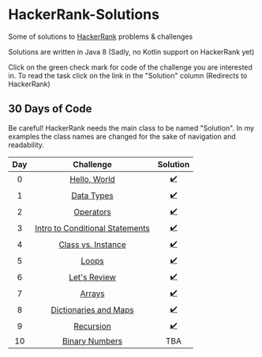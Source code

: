 # HackerRank-Solutions

Some of solutions to [HackerRank](https://www.hackerrank.com/) problems & challenges

Solutions are written in Java 8 (Sadly, no Kotlin support on HackerRank yet)

Click on the green check mark for code of the challenge you are interested in. To read the task click on the link in the "Solution" column (Redirects to HackerRank)

## 30 Days of Code

Be careful! HackerRank needs the main class to be named "Solution". In my examples the class names are changed for the sake of navigation and readability.

| Day |                                       Challenge                                                   |                                                           Solution                                                                    |
|:---:|:-------------------------------------------------------------------------------------------------:|:------:|
|  0  |[Hello, World](https://www.hackerrank.com/challenges/30-hello-world)                               |[:heavy_check_mark:](https://github.com/LittleJellycat/HackerRank-Solutions/blob/master/src/CodingChallenge/HelloWorld.java)           |
|  1  |[Data Types](https://www.hackerrank.com/challenges/30-data-types)                                  |[:heavy_check_mark:](https://github.com/LittleJellycat/HackerRank-Solutions/blob/master/src/CodingChallenge/DataTypes.java)            |
|  2  |[Operators](https://www.hackerrank.com/challenges/30-operators)                                    |[:heavy_check_mark:](https://github.com/LittleJellycat/HackerRank-Solutions/blob/master/src/CodingChallenge/Operators.java)            |
|  3  |[Intro to Conditional Statements](https://www.hackerrank.com/challenges/30-conditional-statements) |[:heavy_check_mark:](https://github.com/LittleJellycat/HackerRank-Solutions/blob/master/src/CodingChallenge/ConditionalStatements.java)|
|  4  |[Class vs. Instance](https://www.hackerrank.com/challenges/30-class-vs-instance)                   |[:heavy_check_mark:](https://github.com/LittleJellycat/HackerRank-Solutions/blob/master/src/CodingChallenge/Person.java)               |
|  5  |[Loops](https://www.hackerrank.com/challenges/30-loops)                                            |[:heavy_check_mark:](https://github.com/LittleJellycat/HackerRank-Solutions/blob/master/src/CodingChallenge/Loops.java)                |
|  6  |[Let's Review](https://www.hackerrank.com/challenges/30-review-loop)                               |[:heavy_check_mark:](https://github.com/LittleJellycat/HackerRank-Solutions/blob/master/src/CodingChallenge/Review.java)               |
|  7  |[Arrays](https://www.hackerrank.com/challenges/30-arrays)                                          |[:heavy_check_mark:](https://github.com/LittleJellycat/HackerRank-Solutions/blob/master/src/CodingChallenge/Arrays.java)               |
|  8  |[Dictionaries and Maps](https://www.hackerrank.com/challenges/30-dictionaries-and-maps)            |[:heavy_check_mark:](https://github.com/LittleJellycat/HackerRank-Solutions/blob/master/src/CodingChallenge/Maps.java)                 |
|  9  |[Recursion](https://www.hackerrank.com/challenges/30-recursion)                                    |[:heavy_check_mark:](https://github.com/LittleJellycat/HackerRank-Solutions/blob/master/src/CodingChallenge/Recursion.java)            |
|  10 |[Binary Numbers](https://www.hackerrank.com/challenges/30-binary-numbers)                          |TBA|
